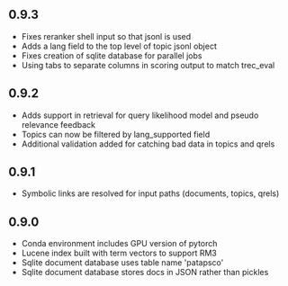 
## 0.9.3
 * Fixes reranker shell input so that jsonl is used
 * Adds a lang field to the top level of topic jsonl object
 * Fixes creation of sqlite database for parallel jobs
 * Using tabs to separate columns in scoring output to match trec_eval

## 0.9.2
 * Adds support in retrieval for query likelihood model and pseudo relevance feedback
 * Topics can now be filtered by lang_supported field
 * Additional validation added for catching bad data in topics and qrels

## 0.9.1
 * Symbolic links are resolved for input paths (documents, topics, qrels)

## 0.9.0
 * Conda environment includes GPU version of pytorch
 * Lucene index built with term vectors to support RM3
 * Sqlite document database uses table name 'patapsco'
 * Sqlite document database stores docs in JSON rather than pickles